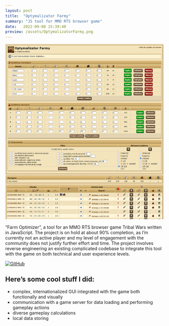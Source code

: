 ```yaml
---
layout: post
title:  "Optymalizator Farmy"
summary: "JS tool for MMO RTS browser game"
date:   2022-09-08 15:39:40
preview: /assets/OptymalizatorFarmy.png
---
```


![Picture 1](/assets/OptymalizatorFarmy_Full.png)

“Farm Optimizer”, a tool for an MMO RTS browser game Tribal Wars written in JavaScript. The project is on hold at about 90% completion, as I’m currently not an active player and my level of engagement with the community does not justify further effort and time. The project involves reverse engineering an existing complicated codebase to integrate this tool with the game on both technical and user experience levels.

[![GitHub](https://img.shields.io/badge/GitHub--red.svg?style=social&logo=github)](https://github.com/pawel-kaleta/TribalWars/blob/master/Optymalizator_Farmy.js)

## Here’s some cool stuff I did:

-	complex, internationalized GUI integrated with the game both functionally and visually
- communication with a game server for data loading and performing gameplay actions 
- diverse gameplay calculations
- local data storing
